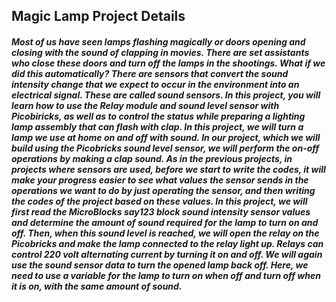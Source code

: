 ## Magic Lamp Project Details
##### Most of us have seen lamps flashing magically or doors opening and closing with the sound of clapping in movies. There are set assistants who close these doors and turn off the lamps in the shootings. What if we did this automatically? There are sensors that convert the sound intensity change that we expect to occur in the environment into an electrical signal. These are called sound sensors. In this project, you will learn how to use the Relay module and sound level sensor with Picobiricks, as well as to control the status while preparing a lighting lamp assembly that can flash with clap. In this project, we will turn a lamp we use at home on and off with sound. In our project, which we will build using the Picobricks sound level sensor, we will perform the on-off operations by making a clap sound. As in the previous projects, in projects where sensors are used, before we start to write the codes, it will make your progress easier to see what values the sensor sends in the operations we want to do by just operating the sensor, and then writing the codes of the project based on these values. In this project, we will first read the MicroBlocks say123 block sound intensity sensor values and determine the amount of sound required for the lamp to turn on and off. Then, when this sound level is reached, we will open the relay on the Picobricks and make the lamp connected to the relay light up. Relays can control 220 volt alternating current by turning it on and off. We will again use the sound sensor data to turn the opened lamp back off. Here, we need to use a variable for the lamp to turn on when off and turn off when it is on, with the same amount of sound.